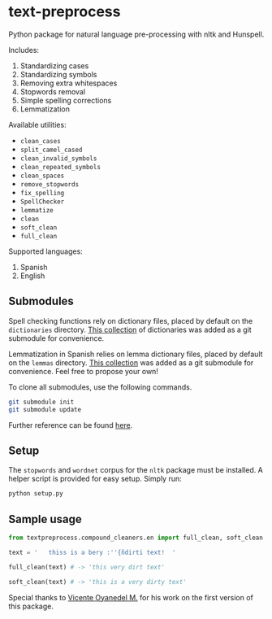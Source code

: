 # text-preprocess

Python package for natural language pre-processing with nltk and Hunspell.

Includes:

1. Standardizing cases
2. Standardizing symbols
3. Removing extra whitespaces
4. Stopwords removal
5. Simple spelling corrections
6. Lemmatization

Available utilities:

* `clean_cases`
* `split_camel_cased`
* `clean_invalid_symbols`
* `clean_repeated_symbols`
* `clean_spaces`
* `remove_stopwords`
* `fix_spelling`
* `SpellChecker`
* `lemmatize`
* `clean`
* `soft_clean`
* `full_clean`

Supported languages:

1. Spanish
2. English

## Submodules

Spell checking functions rely on dictionary files, placed by default on the `dictionaries` directory. [This collection](https://github.com/wooorm/dictionaries) of dictionaries was added as a git submodule for convenience.

Lemmatization in Spanish relies on lemma dictionary files, placed by default on the `lemmas` directory. [This collection](https://github.com/fcoclavero/lemmas) was added as a git submodule for convenience. Feel free to propose your own!

To clone all submodules, use the following commands.

```bash
git submodule init
git submodule update
```

Further reference can be found [here](https://git-scm.com/book/en/v2/Git-Tools-Submodules).

## Setup

The `stopwords` and `wordnet` corpus for the `nltk` package must be installed. A helper script is provided for easy setup. Simply run:

```bash
python setup.py
```

## Sample usage

```python
from textpreprocess.compound_cleaners.en import full_clean, soft_clean

text = '   thiss is a bery :''{ñdirti text!  '

full_clean(text) # -> 'this very dirt text'

soft_clean(text) # -> 'this is a very dirty text'
```

Special thanks to [Vicente Oyanedel M.](https://github.com/vichoko) for his work on the first version of this package.
